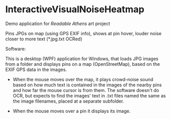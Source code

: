 # InteractiveVisualNoiseHeatmap

Demo application for *Readable Athens* art project

Pins JPGs on map (using GPS EXIF info), shows at pin hover, louder noise closer to more text (*.jpg.txt OCRed)


Software:

This is a desktop (WPF) application for Windows, that loads JPG images from a folder and displays pins on a map (OpenStreetMap), based on the EXIF GPS data in the images. 

* When the mouse moves over the map, it plays crowd-noise sound based on how much text is contained in the images of the nearby pins and how far the mouse cursor is from them. The software doesn't do OCR, but expects to find the images' text in .txt files named the same as the image filenames, placed at a separate subfolder.

* When the mouse moves over a pin it displays its image. 
